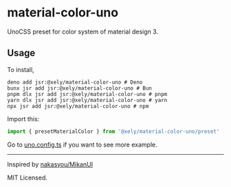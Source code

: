 # material-color-uno

UnoCSS preset for color system of material design 3.

## Usage

To install,
```shell
deno add jsr:@xely/material-color-uno # Deno
bunx jsr add jsr:@xely/material-color-uno # Bun
pnpm dlx jsr add jsr:@xely/material-color-uno # pnpm
yarn dlx jsr add jsr:@xely/material-color-uno # yarn
npx jsr add jsr:@xely/material-color-uno # npm
```

Import this:
```ts
import { presetMaterialColor } from '@xely/material-color-uno/preset'
```

Go to [uno.config.ts](./uno.config.ts) if you want to see more example.

***
Inspired by [nakasyou/MikanUI](https://github.com/nakasyou/MikanUI)

MIT Licensed.
